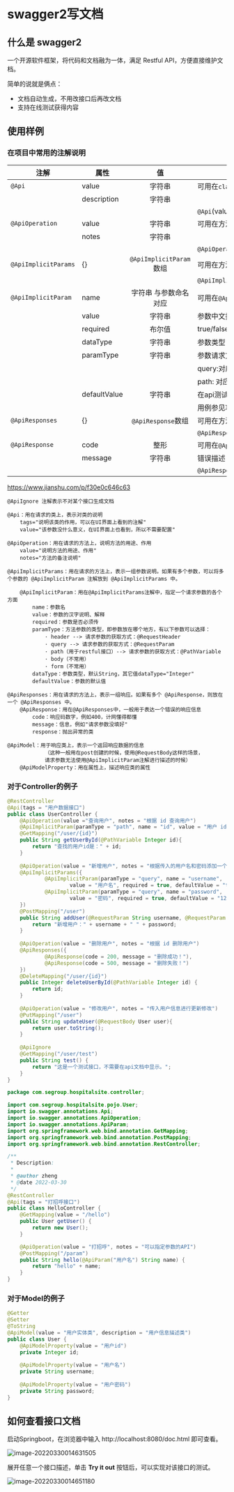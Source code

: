 # swagger2写文档

## 什么是 swagger2

一个开源软件框架，将代码和文档融为一体，满足 Restful API，方便直接维护文档。

简单的说就是俩点：

- 文档自动生成，不用改接口后再改文档
- 支持在线测试获得内容

## 使用样例

### 在项目中常用的注解说明

| **注解**             | **属性**     |         **值**          | **备注**                                                     |
| -------------------- | ------------ | :---------------------: | ------------------------------------------------------------ |
| `@Api`               | value        |         字符串          | 可用在`class`头上,`class`描述                                |
|                      | description  |         字符串          |                                                              |
|                      |              |                         | `@Api`(value = "xxx", description = "xxx")                   |
| `@ApiOperation`      | value        |         字符串          | 可用在方法头上.参数的描述容器                                |
|                      | notes        |         字符串          |                                                              |
|                      |              |                         | `@ApiOperation`(value = "xxx", notes = "xxx")                |
| `@ApiImplicitParams` | {}           | `@ApiImplicitParam`数组 | 可用在方法头上.参数的描述容器                                |
|                      |              |                         | `@ApiImplicitParams`({`@ApiImplicitParam1`,`@ApiImplicitParam2`,...}) |
| `@ApiImplicitParam`  | name         |  字符串 与参数命名对应  | 可用在`@ApiImplicitParams`里                                 |
|                      | value        |         字符串          | 参数中文描述                                                 |
|                      | required     |         布尔值          | true/false                                                   |
|                      | dataType     |         字符串          | 参数类型                                                     |
|                      | paramType    |         字符串          | 参数请求方式:query/path                                      |
|                      |              |                         | query:对应`@RequestParam`?传递                               |
|                      |              |                         | path: 对应`@PathVariable`{}path传递                          |
|                      | defaultValue |         字符串          | 在api测试中默认值                                            |
|                      |              |                         | 用例参见项目中的设置                                         |
| `@ApiResponses`      | {}           |   `@ApiResponse`数组    | 可用在方法头上.参数的描述容器                                |
|                      |              |                         | `@ApiResponses`({`@ApiResponse1`,`@ApiResponse2`,...})       |
| `@ApiResponse`       | code         |          整形           | 可用在`@ApiResponses`里                                      |
|                      | message      |         字符串          | 错误描述                                                     |
|                      |              |                         | `@ApiResponse`(code = 200, message = "Successful")           |



https://www.jianshu.com/p/f30e0c646c63

```SHELL
@ApiIgnore 注解表示不对某个接口生成文档

@Api：用在请求的类上，表示对类的说明
    tags="说明该类的作用，可以在UI界面上看到的注解"
    value="该参数没什么意义，在UI界面上也看到，所以不需要配置"

@ApiOperation：用在请求的方法上，说明方法的用途、作用
    value="说明方法的用途、作用"
    notes="方法的备注说明"

@ApiImplicitParams：用在请求的方法上，表示一组参数说明。如果有多个参数，可以将多个参数的 @ApiImplicitParam 注解放到 @ApiImplicitParams 中。

    @ApiImplicitParam：用在@ApiImplicitParams注解中，指定一个请求参数的各个方面
        name：参数名
        value：参数的汉字说明、解释
        required：参数是否必须传
        paramType：方法参数的类型，即参数放在哪个地方，有以下参数可以选择：
            · header --> 请求参数的获取方式：@RequestHeader
            · query --> 请求参数的获取方式：@RequestParam
            · path（用于restful接口）--> 请求参数的获取方式：@PathVariable
            · body（不常用）
            · form（不常用）    
        dataType：参数类型，默认String，其它值dataType="Integer"       
        defaultValue：参数的默认值

@ApiResponses：用在请求的方法上，表示一组响应。如果有多个 @ApiResponse，则放在一个 @ApiResponses 中。
    @ApiResponse：用在@ApiResponses中，一般用于表达一个错误的响应信息
        code：响应码数字，例如400，计网懂得都懂
        message：信息，例如"请求参数没填好"
        response：抛出异常的类

@ApiModel：用于响应类上，表示一个返回响应数据的信息
            （这种一般用在post创建的时候，使用@RequestBody这样的场景，
            请求参数无法使用@ApiImplicitParam注解进行描述的时候）
    @ApiModelProperty：用在属性上，描述响应类的属性
```

### 对于Controller的例子

```java
@RestController
@Api(tags = "用户数据接口")
public class UserController {
    @ApiOperation(value ="查询用户", notes = "根据 id 查询用户")
    @ApiImplicitParam(paramType = "path", name = "id", value = "用户 id", required = true)
    @GetMapping("/user/{id}")
    public String getUserById(@PathVariable Integer id){
        return "查找的用户id是：" + id;
    }
 
    @ApiOperation(value = "新增用户", notes = "根据传入的用户名和密码添加一个新用户")
    @ApiImplicitParams({
            @ApiImplicitParam(paramType = "query", name = "username",
                    value = "用户名", required = true, defaultValue = "test"),
            @ApiImplicitParam(paramType = "query", name = "password",
                    value = "密码", required = true, defaultValue = "123")
    })
    @PostMapping("/user")
    public String addUser(@RequestParam String username, @RequestParam String password) {
        return "新增用户：" + username + " " + password;
    }
 
    @ApiOperation(value = "删除用户", notes = "根据 id 删除用户")
    @ApiResponses({
            @ApiResponse(code = 200, message = "删除成功！"),
            @ApiResponse(code = 500, message = "删除失败！")
    })
    @DeleteMapping("/user/{id}")
    public Integer deleteUserById(@PathVariable Integer id) {
        return id;
    }
 
    @ApiOperation(value = "修改用户", notes = "传入用户信息进行更新修改")
    @PutMapping("/user")
    public String updateUser(@RequestBody User user){
        return user.toString();
    }
 
    @ApiIgnore
    @GetMapping("/user/test")
    public String test() {
        return "这是一个测试接口，不需要在api文档中显示。";
    }
}
```

```JAVA
package com.segroup.hospitalsite.controller;

import com.segroup.hospitalsite.pojo.User;
import io.swagger.annotations.Api;
import io.swagger.annotations.ApiOperation;
import io.swagger.annotations.ApiParam;
import org.springframework.web.bind.annotation.GetMapping;
import org.springframework.web.bind.annotation.PostMapping;
import org.springframework.web.bind.annotation.RestController;

/**
 * Description:
 *
 * @author zheng
 * @date 2022-03-30
 */
@RestController
@Api(tags = "打招呼接口")
public class HelloController {
    @GetMapping(value = "/hello")
    public User getUser() {
        return new User();
    }

    @ApiOperation(value = "打招呼", notes = "可以指定参数的API")
    @PostMapping("/param")
    public String hello(@ApiParam("用户名") String name) {
        return "hello" + name;
    }
}
```



### 对于Model的例子

```JAVA
@Getter
@Setter
@ToString
@ApiModel(value = "用户实体类", description = "用户信息描述类")
public class User {
    @ApiModelProperty(value = "用户id")
    private Integer id;
 
    @ApiModelProperty(value = "用户名")
    private String username;
 
    @ApiModelProperty(value = "用户密码")
    private String password;
}
```

## 如何查看接口文档

启动Springboot，在浏览器中输入 http://localhost:8080/doc.html 即可查看。

![image-20220330014631505](../image/image-20220330014631505.png)

展开任意一个接口描述，单击 **Try it out** 按钮后，可以实现对该接口的测试。

![image-20220330014651180](../image/image-20220330014651180.png)